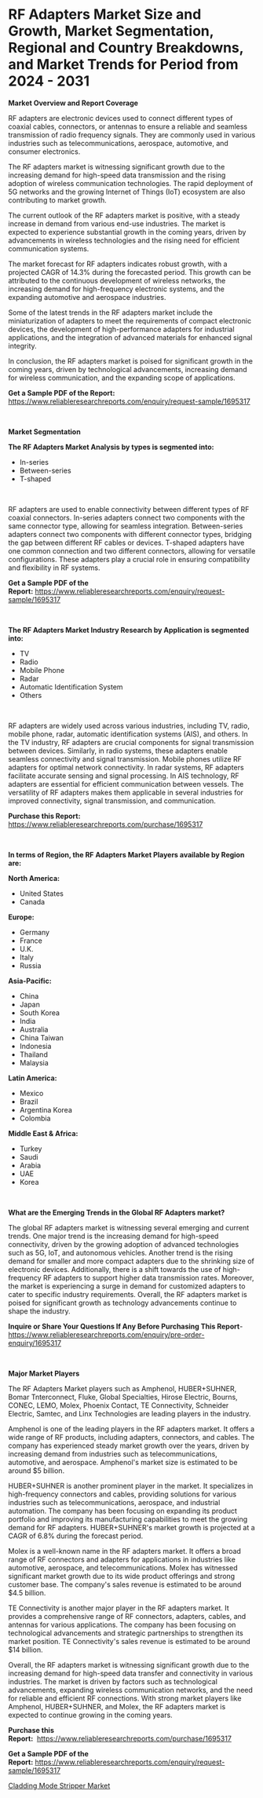 <p><h1>RF Adapters Market Size and Growth, Market Segmentation, Regional and Country Breakdowns, and Market Trends for Period from 2024 -  2031</h1></p><p><strong>Market Overview and Report Coverage</strong></p>
<p><p>RF adapters are electronic devices used to connect different types of coaxial cables, connectors, or antennas to ensure a reliable and seamless transmission of radio frequency signals. They are commonly used in various industries such as telecommunications, aerospace, automotive, and consumer electronics.</p><p>The RF adapters market is witnessing significant growth due to the increasing demand for high-speed data transmission and the rising adoption of wireless communication technologies. The rapid deployment of 5G networks and the growing Internet of Things (IoT) ecosystem are also contributing to market growth.</p><p>The current outlook of the RF adapters market is positive, with a steady increase in demand from various end-use industries. The market is expected to experience substantial growth in the coming years, driven by advancements in wireless technologies and the rising need for efficient communication systems.</p><p>The market forecast for RF adapters indicates robust growth, with a projected CAGR of 14.3% during the forecasted period. This growth can be attributed to the continuous development of wireless networks, the increasing demand for high-frequency electronic systems, and the expanding automotive and aerospace industries.</p><p>Some of the latest trends in the RF adapters market include the miniaturization of adapters to meet the requirements of compact electronic devices, the development of high-performance adapters for industrial applications, and the integration of advanced materials for enhanced signal integrity.</p><p>In conclusion, the RF adapters market is poised for significant growth in the coming years, driven by technological advancements, increasing demand for wireless communication, and the expanding scope of applications.</p></p>
<p><strong>Get a Sample PDF of the Report:</strong> <a href="https://www.reliableresearchreports.com/enquiry/request-sample/1695317">https://www.reliableresearchreports.com/enquiry/request-sample/1695317</a></p>
<p>&nbsp;</p>
<p><strong>Market Segmentation</strong></p>
<p><strong>The RF Adapters Market Analysis by types is segmented into:</strong></p>
<p><ul><li>In-series</li><li>Between-series</li><li>T-shaped</li></ul></p>
<p>&nbsp;</p>
<p><p>RF adapters are used to enable connectivity between different types of RF coaxial connectors. In-series adapters connect two components with the same connector type, allowing for seamless integration. Between-series adapters connect two components with different connector types, bridging the gap between different RF cables or devices. T-shaped adapters have one common connection and two different connectors, allowing for versatile configurations. These adapters play a crucial role in ensuring compatibility and flexibility in RF systems.</p></p>
<p><strong>Get a Sample PDF of the Report:</strong>&nbsp;<a href="https://www.reliableresearchreports.com/enquiry/request-sample/1695317">https://www.reliableresearchreports.com/enquiry/request-sample/1695317</a></p>
<p>&nbsp;</p>
<p><strong>The RF Adapters Market Industry Research by Application is segmented into:</strong></p>
<p><ul><li>TV</li><li>Radio</li><li>Mobile Phone</li><li>Radar</li><li>Automatic Identification System</li><li>Others</li></ul></p>
<p>&nbsp;</p>
<p><p>RF adapters are widely used across various industries, including TV, radio, mobile phone, radar, automatic identification systems (AIS), and others. In the TV industry, RF adapters are crucial components for signal transmission between devices. Similarly, in radio systems, these adapters enable seamless connectivity and signal transmission. Mobile phones utilize RF adapters for optimal network connectivity. In radar systems, RF adapters facilitate accurate sensing and signal processing. In AIS technology, RF adapters are essential for efficient communication between vessels. The versatility of RF adapters makes them applicable in several industries for improved connectivity, signal transmission, and communication.</p></p>
<p><strong>Purchase this Report:</strong>&nbsp; <a href="https://www.reliableresearchreports.com/purchase/1695317">https://www.reliableresearchreports.com/purchase/1695317</a></p>
<p>&nbsp;</p>
<p><strong>In terms of Region, the RF Adapters Market Players available by Region are:</strong></p>
<p>
    <p> <strong> North America: </strong>
        <ul>
            <li>United States</li>
            <li>Canada</li>
        </ul>
        </p> 
    <p> <strong> Europe: </strong>
        <ul>
            <li>Germany</li>
            <li>France</li>
            <li>U.K.</li>
            <li>Italy</li>
            <li>Russia</li>
        </ul>
        </p> 
    <p> <strong> Asia-Pacific: </strong>
        <ul>
            <li>China</li>
            <li>Japan</li>
            <li>South Korea</li>
            <li>India</li>
            <li>Australia</li>
            <li>China Taiwan</li>
            <li>Indonesia</li>
            <li>Thailand</li>
            <li>Malaysia</li>
        </ul>
        </p> 
    <p> <strong> Latin America: </strong>
        <ul>
            <li>Mexico</li>
            <li>Brazil</li>
            <li>Argentina Korea</li>
            <li>Colombia</li>
        </ul>
        </p> 
    <p> <strong> Middle East & Africa: </strong>
        <ul>
            <li>Turkey</li>
            <li>Saudi</li>
            <li>Arabia</li>
            <li>UAE</li>
            <li>Korea</li>
        </ul>
    </p>
    </p>
<p>&nbsp;</p>
<p><strong>What are the Emerging Trends in the Global RF Adapters market?</strong></p>
<p><p>The global RF adapters market is witnessing several emerging and current trends. One major trend is the increasing demand for high-speed connectivity, driven by the growing adoption of advanced technologies such as 5G, IoT, and autonomous vehicles. Another trend is the rising demand for smaller and more compact adapters due to the shrinking size of electronic devices. Additionally, there is a shift towards the use of high-frequency RF adapters to support higher data transmission rates. Moreover, the market is experiencing a surge in demand for customized adapters to cater to specific industry requirements. Overall, the RF adapters market is poised for significant growth as technology advancements continue to shape the industry.</p></p>
<p><strong>Inquire or Share Your Questions If Any Before Purchasing This Report</strong>- <a href="https://www.reliableresearchreports.com/enquiry/pre-order-enquiry/1695317">https://www.reliableresearchreports.com/enquiry/pre-order-enquiry/1695317</a></p>
<p>&nbsp;</p>
<p><strong>Major Market Players</strong></p>
<p><p>The RF Adapters Market players such as Amphenol, HUBER+SUHNER, Bomar Tnterconnect, Fluke, Global Specialties, Hirose Electric, Bourns, CONEC, LEMO, Molex, Phoenix Contact, TE Connectivity, Schneider Electric, Samtec, and Linx Technologies are leading players in the industry.</p><p>Amphenol is one of the leading players in the RF adapters market. It offers a wide range of RF products, including adapters, connectors, and cables. The company has experienced steady market growth over the years, driven by increasing demand from industries such as telecommunications, automotive, and aerospace. Amphenol's market size is estimated to be around $5 billion.</p><p>HUBER+SUHNER is another prominent player in the market. It specializes in high-frequency connectors and cables, providing solutions for various industries such as telecommunications, aerospace, and industrial automation. The company has been focusing on expanding its product portfolio and improving its manufacturing capabilities to meet the growing demand for RF adapters. HUBER+SUHNER's market growth is projected at a CAGR of 6.8% during the forecast period.</p><p>Molex is a well-known name in the RF adapters market. It offers a broad range of RF connectors and adapters for applications in industries like automotive, aerospace, and telecommunications. Molex has witnessed significant market growth due to its wide product offerings and strong customer base. The company's sales revenue is estimated to be around $4.5 billion.</p><p>TE Connectivity is another major player in the RF adapters market. It provides a comprehensive range of RF connectors, adapters, cables, and antennas for various applications. The company has been focusing on technological advancements and strategic partnerships to strengthen its market position. TE Connectivity's sales revenue is estimated to be around $14 billion.</p><p>Overall, the RF adapters market is witnessing significant growth due to the increasing demand for high-speed data transfer and connectivity in various industries. The market is driven by factors such as technological advancements, expanding wireless communication networks, and the need for reliable and efficient RF connections. With strong market players like Amphenol, HUBER+SUHNER, and Molex, the RF adapters market is expected to continue growing in the coming years.</p></p>
<p><strong>Purchase this Report:</strong>&nbsp;&nbsp;<a href="https://www.reliableresearchreports.com/purchase/1695317">https://www.reliableresearchreports.com/purchase/1695317</a></p>
<p></p>
<p><strong>Get a Sample PDF of the Report:</strong>&nbsp;<a href="https://www.reliableresearchreports.com/enquiry/request-sample/1695317">https://www.reliableresearchreports.com/enquiry/request-sample/1695317</a></p>
<p><p><a href="https://github.com/changoleonlaverguenzanoexiste/Market-Research-Report-List-1/blob/main/cladding-mode-stripper-market.md">Cladding Mode Stripper Market</a></p></p>